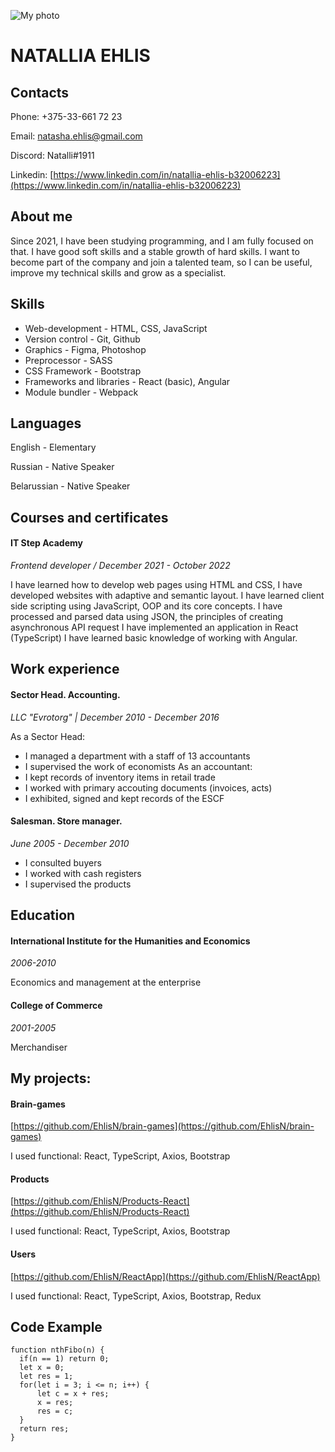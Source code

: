 ![My photo](https://media-exp1.licdn.com/dms/image/C4D03AQG2m4kw4XdB4w/profile-displayphoto-shrink_200_200/0/1655893437370?e=1665014400&v=beta&t=44gZHbh33CnoR2XiQKg0F4I4xzJwwGxL5xrsLU8BeiU)

# NATALLIA EHLIS

## Contacts

Phone: +375-33-661 72 23

Email: natasha.ehlis@gmail.com

Discord: Natalli#1911

Linkedin:
[https://www.linkedin.com/in/natallia-ehlis-b32006223](https://www.linkedin.com/in/natallia-ehlis-b32006223)

## About me

Since 2021, I have been studying programming, and I am fully focused on that. I have good soft skills and a stable growth of hard skills. I want to become part of the company and join a talented team, so I can be useful, improve my technical skills and grow as a specialist.

## Skills

- Web-development - HTML, CSS, JavaScript
- Version control - Git, Github
- Graphics - Figma, Photoshop
- Preprocessor - SASS
- CSS Framework - Bootstrap
- Frameworks and libraries - React (basic), Angular
- Module bundler - Webpack

## Languages

English - Elementary

Russian - Native Speaker

Belarussian - Native Speaker

## Courses and certificates

#### IT Step Academy

_Frontend developer / December 2021 - October 2022_

I have learned how to develop web pages using HTML and CSS, I have developed websites with adaptive and semantic layout. I have learned client side scripting using JavaScript, OOP and its core concepts. I have processed and parsed data using JSON, the principles of creating asynchronous API request I have implemented an application in React (TypeScript) I have learned basic knowledge of working with Angular.

## Work experience

#### Sector Head. Accounting.

_LLC "Evrotorg" | December 2010 - December 2016_

As a Sector Head:

- I managed a department with a staff of 13 accountants
- I supervised the work of economists
  As an accountant:
- I kept records of inventory items in retail trade
- I worked with primary accouting documents (invoices, acts)
- I exhibited, signed and kept records of the ESCF

#### Salesman. Store manager.

_June 2005 - December 2010_

- I consulted buyers
- I worked with cash registers
- I supervised the products

## Education

#### International Institute for the Humanities and Economics

_2006-2010_

Economics and management at the enterprise

#### College of Commerce

_2001-2005_

Merchandiser

## My projects:

#### Brain-games

[https://github.com/EhlisN/brain-games](https://github.com/EhlisN/brain-games)

I used functional: React, TypeScript, Axios, Bootstrap

#### Products

[https://github.com/EhlisN/Products-React](https://github.com/EhlisN/Products-React)

I used functional: React, TypeScript, Axios, Bootstrap

#### Users

[https://github.com/EhlisN/ReactApp](https://github.com/EhlisN/ReactApp)

I used functional: React, TypeScript, Axios, Bootstrap, Redux

## Code Example

```
function nthFibo(n) {
  if(n == 1) return 0;
  let x = 0;
  let res = 1;
  for(let i = 3; i <= n; i++) {
      let c = x + res;
      x = res;
      res = c;
  }
  return res;
}
```
